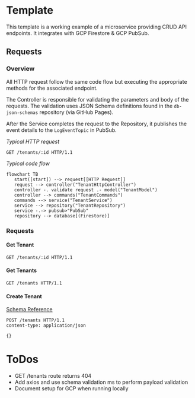 # Template

This template is a working example of a microservice providing CRUD API endpoints. It integrates with GCP Firestore & GCP PubSub.

## Requests

### Overview

All HTTP request follow the same code flow but executing the appropriate methods for the associated endpoint.

The Controller is responsible for validating the parameters and body of the requests. The validation uses JSON Schema definitions found in the `db-json-schemas` repository (via GitHub Pages).

After the Service completes the request to the Repository, it publishes the event details to the `LogEventTopic` in PubSub.

_Typical HTTP request_

```http
GET /tenants/:id HTTP/1.1
```

_Typical code flow_

```mermaid
flowchart TB
   start([start]) --> request[[HTTP Request]]
   request --> controller("TenantHttpController")
   controller -. validate request .- model("TenantModel")
   controller --> commands("TenantCommands")
   commands --> service("TenantService")
   service --> repository("TenantRepository")
   service -.-> pubsub>"PubSub"
   repository --> database[(Firestore)]
```

### Requests

#### Get Tenant

```http
GET /tenants/:id HTTP/1.1
```

#### Get Tenants

```http
GET /tenants HTTP/1.1
```

#### Create Tenant

[Schema Reference](https://yunibas.github.io/json-schemas/tenant.json)

```http
POST /tenants HTTP/1.1
content-type: application/json

{}
```

# ToDos

-  GET /tenants route returns 404
-  Add axios and use schema validation ms to perform payload validation
-  Document setup for GCP when running locally
